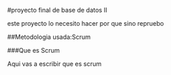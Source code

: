 #proyecto final de base de datos II
<p>este proyecto lo necesito hacer por que sino repruebo</p>
##Metodologia usada:Scrum

###Que es Scrum

Aqui vas a escribir que es scrum
